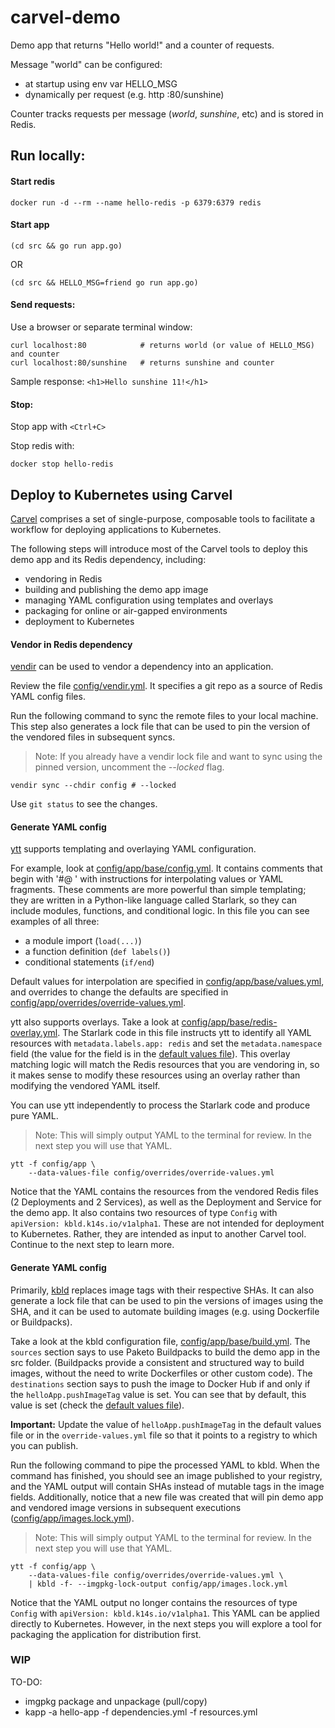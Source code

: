 # carvel-demo

Demo app that returns "Hello world!" and a counter of requests.

Message "world" can be configured:
- at startup using env var HELLO_MSG
- dynamically per request (e.g. http :80/sunshine)
    
Counter tracks requests per message (_world_, _sunshine_, etc) and is stored in Redis.

## Run locally:

#### Start redis
```shell
docker run -d --rm --name hello-redis -p 6379:6379 redis
```

#### Start app
```shell
(cd src && go run app.go)
```
OR
```shell
(cd src && HELLO_MSG=friend go run app.go)
```

#### Send requests:
Use a browser or separate terminal window:
```shell
curl localhost:80            # returns world (or value of HELLO_MSG) and counter
curl localhost:80/sunshine   # returns sunshine and counter
```

Sample response:
`<h1>Hello sunshine 11!</h1>`

#### Stop:
Stop app with `<Ctrl+C>`

Stop redis with:
```shell
docker stop hello-redis
```

## Deploy to Kubernetes using Carvel

[Carvel](https://carvel.dev) comprises a set of single-purpose, composable tools to facilitate a workflow for deploying applications to Kubernetes.

The following steps will introduce most of the Carvel tools to deploy this demo app and its Redis dependency, including:
- vendoring in Redis
- building and publishing the demo app image
- managing YAML configuration using templates and overlays
- packaging for online or air-gapped environments
- deployment to Kubernetes

#### Vendor in Redis dependency

[vendir](https://carvel.dev/vendir) can be used to vendor a dependency into an application.

Review the file [config/vendir.yml](config/vendir.yml).
It specifies a git repo as a source of Redis YAML config files.

Run the following command to sync the remote files to your local machine.
This step also generates a lock file that can be used to pin the version of the vendored files in subsequent syncs.
> Note: If you already have a vendir lock file and want to sync using the pinned version, uncomment the  _--locked_ flag.
```shell
vendir sync --chdir config # --locked
```

Use `git status` to see the changes.

#### Generate YAML config

[ytt](https://carvel.dev/ytt) supports templating and overlaying YAML configuration.

For example, look at [config/app/base/config.yml](config/app/base/config.yml).
It contains comments that begin with '#@ ' with instructions for interpolating values or YAML fragments.
These comments are more powerful than simple templating; they are written in a Python-like language called Starlark, so they can include modules, functions, and conditional logic.
In this file you can see examples of all three:
- a module import (`load(...)`)
- a function definition (`def labels()`)
- conditional statements (`if/end`)

Default values for interpolation are specified in [config/app/base/values.yml](config/app/base/values.yml), and overrides to change the defaults are specified in [config/app/overrides/override-values.yml](config/overrides/override-values.yml).

ytt also supports overlays.
Take a look at [config/app/base/redis-overlay.yml](config/app/base/redis-overlay.yml). 
The Starlark code in this file instructs ytt to identify all YAML resources with `metadata.labels.app: redis` and set the `metadata.namespace` field (the value for the field is in the [default values file](config/app/base/values.yml)).
This overlay matching logic will match the Redis resources that you are vendoring in, so it makes sense to modify these resources using an overlay rather than modifying the vendored YAML itself.

You can use ytt independently to process the Starlark code and produce pure YAML.
> Note: This will simply output YAML to the terminal for review.
> In the next step you will use that YAML.
```shell
ytt -f config/app \
    --data-values-file config/overrides/override-values.yml
```

Notice that the YAML contains the resources from the vendored Redis files (2 Deployments and 2 Services), as well as the Deployment and Service for the demo app.
It also contains two resources of type `Config` with `apiVersion: kbld.k14s.io/v1alpha1`. These are not intended for deployment to Kubernetes. Rather, they are intended as input to another Carvel tool. Continue to the next step to learn more.

#### Generate YAML config

Primarily, [kbld](https://carvel.dev/kbld) replaces image tags with their respective SHAs.
It can also generate a lock file that can be used to pin the versions of images using the SHA, and it can be used to automate building images (e.g. using Dockerfile or Buildpacks).

Take a look at the kbld configuration file, [config/app/base/build.yml](config/app/base/build.yml).
The `sources` section says to use Paketo Buildpacks to build the demo app in the src folder.
(Buildpacks provide a consistent and structured way to build images, without the need to write Dockerfiles or other custom code).
The `destinations` section says to push the image to Docker Hub if and only if the `helloApp.pushImageTag` value is set. You can see that by default, this value is set (check the [default values file](config/app/base/values.yml)).

**Important:** Update the value of `helloApp.pushImageTag` in the default values file or in the `override-values.yml` file so that it points to a registry to which you can publish.

Run the following command to pipe the processed YAML to kbld.
When the command has finished, you should see an image published to your registry, and the YAML output will contain SHAs instead of mutable tags in the image fields. 
Additionally, notice that a new file was created that will pin demo app and vendored image versions in subsequent executions ([config/app/images.lock.yml](config/app/images.lock.yml)).
> Note: This will simply output YAML to the terminal for review.
> In the next step you will use that YAML.
```shell
ytt -f config/app \
    --data-values-file config/overrides/override-values.yml \
    | kbld -f- --imgpkg-lock-output config/app/images.lock.yml
```

Notice that the YAML output no longer contains the resources of type `Config` with `apiVersion: kbld.k14s.io/v1alpha1`.
This YAML can be applied directly to Kubernetes.
However, in the next steps you will explore a tool for packaging the application for distribution first.

### WIP ###

TO-DO:
- imgpkg package and unpackage (pull/copy)
- kapp -a hello-app -f dependencies.yml -f resources.yml



